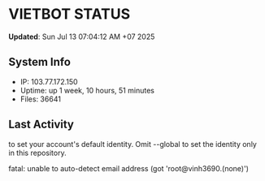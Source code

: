 # VIETBOT STATUS
**Updated**: Sun Jul 13 07:04:12 AM +07 2025

## System Info
- IP: 103.77.172.150
- Uptime: up 1 week, 10 hours, 51 minutes
- Files: 36641

## Last Activity

to set your account's default identity.
Omit --global to set the identity only in this repository.

fatal: unable to auto-detect email address (got 'root@vinh3690.(none)')
